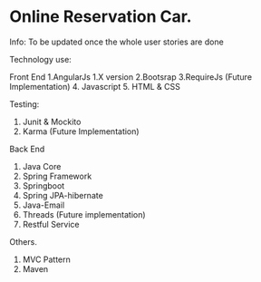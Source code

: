 # Online Reservation Car.

Info: To be updated once the whole user stories are done

Technology use:

Front End
1.AngularJs 1.X version
2.Bootsrap
3.RequireJs (Future Implementation)
4. Javascript
5. HTML & CSS

Testing:
1. Junit & Mockito
2. Karma (Future Implementation)

Back End
1. Java Core
2. Spring Framework
3. Springboot
4. Spring JPA-hibernate
5. Java-Email
6. Threads (Future implementation)
7. Restful Service

Others.
1. MVC Pattern
2. Maven
